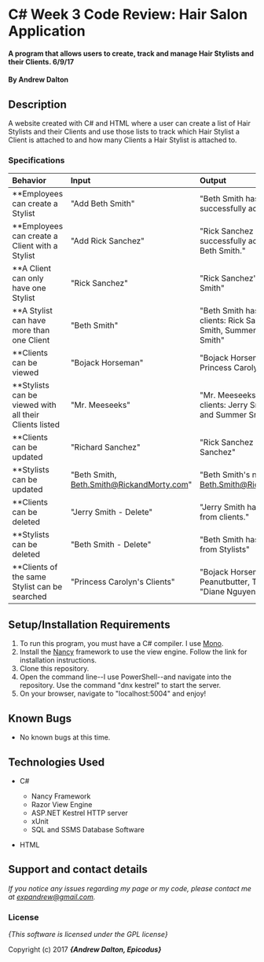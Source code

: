 # C# Week 3 Code Review: Hair Salon Application

#### A program that allows users to create, track and manage Hair Stylists and their Clients. 6/9/17

#### By **Andrew Dalton**

## Description

A website created with C# and HTML where a user can create a list of Hair Stylists and their Clients and use those lists to track which Hair Stylist a Client is attached to and how many Clients a Hair Stylist is attached to.


### Specifications
| Behavior | Input | Output |
| :------- | :---- | :----- |
| **Employees can create a Stylist | "Add Beth Smith" | "Beth Smith has been successfully added." |
| **Employees can create a Client with a Stylist | "Add Rick Sanchez" | "Rick Sanchez has been successfully added. His stylist is Beth Smith." |
| **A Client can only have one Stylist | "Rick Sanchez" | "Rick Sanchez's Stylist is Beth Smith" |
| **A Stylist can have more than one Client | "Beth Smith" | "Beth Smith has the following clients: Rick Sanchez, Jerry Smith, Summer Smith, Morty Smith" |
| **Clients can be viewed | "Bojack Horseman" | "Bojack Horseman's Stylist is Princess Carolyn." |
| **Stylists can be viewed with all their Clients listed | "Mr. Meeseeks" | "Mr. Meeseeks has the following clients: Jerry Smith, Beth Smith, and Summer Smith" |
| **Clients can be updated | "Richard Sanchez" | "Rick Sanchez is now Richard Sanchez" |
| **Stylists can be updated | "Beth Smith, Beth.Smith@RickandMorty.com" | "Beth Smith's new email is Beth.Smith@RickandMorty.com" |
| **Clients can be deleted | "Jerry Smith - Delete" | "Jerry Smith has been removed from clients." |
| **Stylists can be deleted | "Beth Smith - Delete" | "Beth Smith has been removed from Stylists" |
| **Clients of the same Stylist can be searched | "Princess Carolyn's Clients" | "Bojack Horseman, Mr. Peanutbutter, Todd Chavez", "Diane Nguyen" |


## Setup/Installation Requirements

1. To run this program, you must have a C# compiler. I use [Mono](http://www.mono-project.com).
2. Install the [Nancy](http://nancyfx.org/) framework to use the view engine. Follow the link for installation instructions.
3. Clone this repository.
4. Open the command line--I use PowerShell--and navigate into the repository. Use the command "dnx kestrel" to start the server.
5. On your browser, navigate to "localhost:5004" and enjoy!

## Known Bugs
* No known bugs at this time.

## Technologies Used
* C#
  * Nancy Framework
  * Razor View Engine
  * ASP.NET Kestrel HTTP server
  * xUnit
  * SQL and SSMS Database Software

* HTML

## Support and contact details

_If you notice any issues regarding my page or my code, please contact me at expandrew@gmail.com._

### License

*{This software is licensed under the GPL license}*

Copyright (c) 2017 **_{Andrew Dalton, Epicodus}_**
